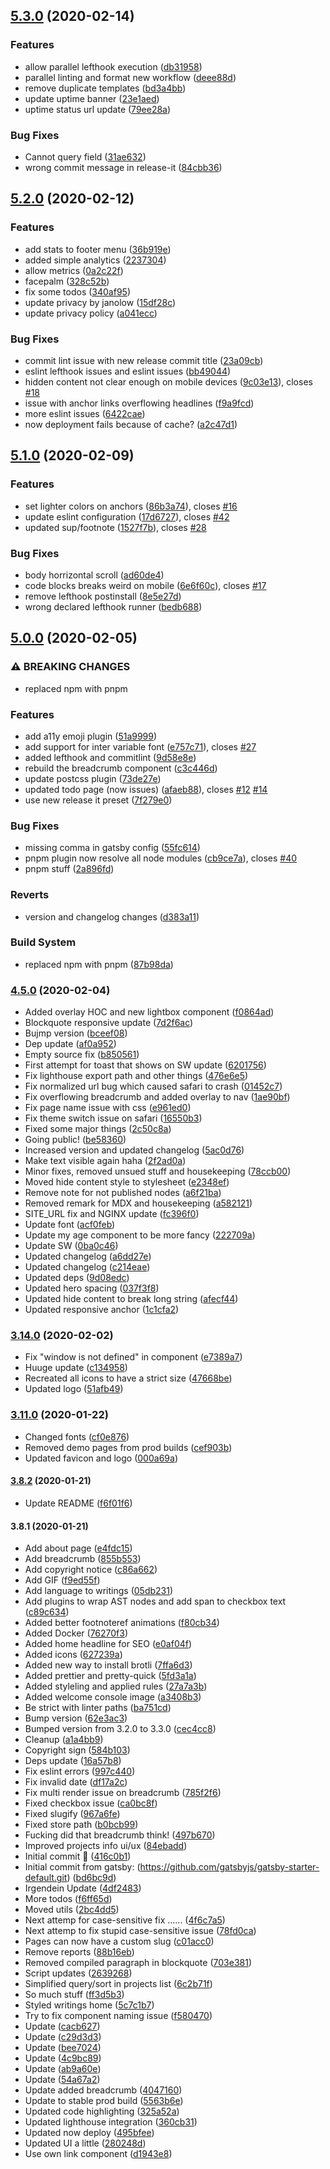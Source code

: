 ## [5.3.0](https://github.com/muuvmuuv/portfolio/compare/v5.2.0...v5.3.0) (2020-02-14)

### Features

- allow parallel lefthook execution ([db31958](https://github.com/muuvmuuv/portfolio/commit/db31958a0214635cdd9778f8f1c6b8ea9f1f7773))
- parallel linting and format new workflow ([deee88d](https://github.com/muuvmuuv/portfolio/commit/deee88de33b2866c4860118d1c6ae3248638109d))
- remove duplicate templates ([bd3a4bb](https://github.com/muuvmuuv/portfolio/commit/bd3a4bb6e5cdacacc88954be60f9ebff12a151ee))
- update uptime banner ([23e1aed](https://github.com/muuvmuuv/portfolio/commit/23e1aed2feee2f6974d5900d9cb0beddaba72740))
- uptime status url update ([79ee28a](https://github.com/muuvmuuv/portfolio/commit/79ee28a7a547385e4cd15c08e023a75fb4b10c64))

### Bug Fixes

- Cannot query field ([31ae632](https://github.com/muuvmuuv/portfolio/commit/31ae632719dea47f52f78dce14f166cb46fddff4))
- wrong commit message in release-it ([84cbb36](https://github.com/muuvmuuv/portfolio/commit/84cbb36718866173f7a6391fc6a1bf67ee0aca8a))

## [5.2.0](https://github.com/muuvmuuv/portfolio/compare/v5.1.0...v5.2.0) (2020-02-12)

### Features

- add stats to footer menu ([36b919e](https://github.com/muuvmuuv/portfolio/commit/36b919e15fafc2a4816e1ed88952c08fab057d0b))
- added simple analytics ([2237304](https://github.com/muuvmuuv/portfolio/commit/223730463f8a29af220d7eb474fb0c330d49c520))
- allow metrics ([0a2c22f](https://github.com/muuvmuuv/portfolio/commit/0a2c22ff57c4affe17da69421003df3d20b1c173))
- facepalm ([328c52b](https://github.com/muuvmuuv/portfolio/commit/328c52b366e87dbda2f336f37fbf916277114953))
- fix some todos ([340af95](https://github.com/muuvmuuv/portfolio/commit/340af9566b4550aa44b8e36d95ef1e4023c1b3e2))
- update privacy by janolow ([15df28c](https://github.com/muuvmuuv/portfolio/commit/15df28c6a0b5687014fd7c8ab1b446106d332bce))
- update privacy policy ([a041ecc](https://github.com/muuvmuuv/portfolio/commit/a041ecc6e9dfd9bc49d5b27c8191c6b1539d5d8f))

### Bug Fixes

- commit lint issue with new release commit title ([23a09cb](https://github.com/muuvmuuv/portfolio/commit/23a09cb47c77fe19be14fbfde38db0fe6d4bdb71))
- eslint lefthook issues and eslint issues ([bb49044](https://github.com/muuvmuuv/portfolio/commit/bb49044b1ac2f9a3b600419e54488d3806182405))
- hidden content not clear enough on mobile devices ([9c03e13](https://github.com/muuvmuuv/portfolio/commit/9c03e137b51c2ec9d3b6d1abb24aefc169f91c7a)), closes [#18](https://github.com/muuvmuuv/portfolio/issues/18)
- issue with anchor links overflowing headlines ([f9a9fcd](https://github.com/muuvmuuv/portfolio/commit/f9a9fcd273eca707e47ae514e2036ee3f68d64d7))
- more eslint issues ([6422cae](https://github.com/muuvmuuv/portfolio/commit/6422caeba4b0006ee891d9df3a8bdf20cfaa9ff3))
- now deployment fails because of cache? ([a2c47d1](https://github.com/muuvmuuv/portfolio/commit/a2c47d13ef3e52cc08d59d1b1c2ad21d1525eafc))

## [5.1.0](https://github.com/muuvmuuv/portfolio/compare/v5.0.0...v5.1.0) (2020-02-09)

### Features

- set lighter colors on anchors ([86b3a74](https://github.com/muuvmuuv/portfolio/commit/86b3a749a038bc1a43048592d2d11f65d26fa662)), closes [#16](https://github.com/muuvmuuv/portfolio/issues/16)
- update eslint configuration ([17d6727](https://github.com/muuvmuuv/portfolio/commit/17d672766fd76fc08a4cd8ba2a9b3d1b04813ce4)), closes [#42](https://github.com/muuvmuuv/portfolio/issues/42)
- updated sup/footnote ([1527f7b](https://github.com/muuvmuuv/portfolio/commit/1527f7b0f0c72c40bec7ed1a04a3ec723635369f)), closes [#28](https://github.com/muuvmuuv/portfolio/issues/28)

### Bug Fixes

- body horrizontal scroll ([ad60de4](https://github.com/muuvmuuv/portfolio/commit/ad60de4704926f6767df739c54a27c0edf1144d1))
- code blocks breaks weird on mobile ([6e6f60c](https://github.com/muuvmuuv/portfolio/commit/6e6f60c09107075244fe304a0d226dac2f02f6e2)), closes [#17](https://github.com/muuvmuuv/portfolio/issues/17)
- remove lefthook postinstall ([8e5e27d](https://github.com/muuvmuuv/portfolio/commit/8e5e27dcd31168cda917e9008913a50ed5fe7ca5))
- wrong declared lefthook runner ([bedb688](https://github.com/muuvmuuv/portfolio/commit/bedb68837ed9b0a6206c92ead6fc884037ff6983))

## [5.0.0](https://github.com/muuvmuuv/portfolio/compare/v4.6.0...v5.0.0) (2020-02-05)

### ⚠ BREAKING CHANGES

- replaced npm with pnpm

### Features

- add a11y emoji plugin ([51a9999](https://github.com/muuvmuuv/portfolio/commit/51a9999e837b621b795aea8b7d3ccc36c1d3fe40))
- add support for inter variable font ([e757c71](https://github.com/muuvmuuv/portfolio/commit/e757c718cc54acccfbe5adb7a23cad2a633fe6f7)), closes [#27](https://github.com/muuvmuuv/portfolio/issues/27)
- added lefthook and commitlint ([9d58e8e](https://github.com/muuvmuuv/portfolio/commit/9d58e8eeef10f126ca3a3c10246766dc55a1499f))
- rebuild the breadcrumb component ([c3c446d](https://github.com/muuvmuuv/portfolio/commit/c3c446de789deb2c034b4c71aabc2a7b9e24e075))
- update postcss plugin ([73de27e](https://github.com/muuvmuuv/portfolio/commit/73de27e3d843bad7d2f54bd3a2409df2c819c789))
- updated todo page (now issues) ([afaeb88](https://github.com/muuvmuuv/portfolio/commit/afaeb882e1d4d332864fab2fc10f202d329496e9)), closes [#12](https://github.com/muuvmuuv/portfolio/issues/12) [#14](https://github.com/muuvmuuv/portfolio/issues/14)
- use new release it preset ([7f279e0](https://github.com/muuvmuuv/portfolio/commit/7f279e0e832a974a705d4925ca4a8f775d3fc214))

### Bug Fixes

- missing comma in gatsby config ([55fc614](https://github.com/muuvmuuv/portfolio/commit/55fc61441dc0b554ac8e101d29d9a7d0b663e6b2))
- pnpm plugin now resolve all node modules ([cb9ce7a](https://github.com/muuvmuuv/portfolio/commit/cb9ce7ad07cae623d8e976fc6e4ab4ef29cb7cf9)), closes [#40](https://github.com/muuvmuuv/portfolio/issues/40)
- pnpm stuff ([2a896fd](https://github.com/muuvmuuv/portfolio/commit/2a896fdbdb5f1705bc519bfc60ae496ea3ac80ad))

### Reverts

- version and changelog changes ([d383a11](https://github.com/muuvmuuv/portfolio/commit/d383a11bc77c8c0c0fb9e68fc280e28f177c9096))

### Build System

- replaced npm with pnpm ([87b98da](https://github.com/muuvmuuv/portfolio/commit/87b98da14f4df077cafaed8bf6b2dae0ab9efeec))

### [4.5.0](https://github.com/muuvmuuv/portfolio/compare/v3.14.0...v4.5.0) (2020-02-04)

- Added overlay HOC and new lightbox component ([f0864ad](https://github.com/muuvmuuv/portfolio/commit/f0864ad))
- Blockquote responsive update ([7d2f6ac](https://github.com/muuvmuuv/portfolio/commit/7d2f6ac))
- Bujmp version ([bceef08](https://github.com/muuvmuuv/portfolio/commit/bceef08))
- Dep update ([af0a952](https://github.com/muuvmuuv/portfolio/commit/af0a952))
- Empty source fix ([b850561](https://github.com/muuvmuuv/portfolio/commit/b850561))
- First attempt for toast that shows on SW update ([6201756](https://github.com/muuvmuuv/portfolio/commit/6201756))
- Fix lighthouse export path and other things ([476e6e5](https://github.com/muuvmuuv/portfolio/commit/476e6e5))
- Fix normalized url bug which caused safari to crash ([01452c7](https://github.com/muuvmuuv/portfolio/commit/01452c7))
- Fix overflowing breadcrumb and added overlay to nav ([1ae90bf](https://github.com/muuvmuuv/portfolio/commit/1ae90bf))
- Fix page name issue with css ([e961ed0](https://github.com/muuvmuuv/portfolio/commit/e961ed0))
- Fix theme switch issue on safari ([16550b3](https://github.com/muuvmuuv/portfolio/commit/16550b3))
- Fixed some major things ([2c50c8a](https://github.com/muuvmuuv/portfolio/commit/2c50c8a))
- Going public! ([be58360](https://github.com/muuvmuuv/portfolio/commit/be58360))
- Increased version and updated changelog ([5ac0d76](https://github.com/muuvmuuv/portfolio/commit/5ac0d76))
- Make text visible again haha ([2f2ad0a](https://github.com/muuvmuuv/portfolio/commit/2f2ad0a))
- Minor fixes, removed unsued stuff and housekeeping ([78ccb00](https://github.com/muuvmuuv/portfolio/commit/78ccb00))
- Moved hide content style to stylesheet ([e2348ef](https://github.com/muuvmuuv/portfolio/commit/e2348ef))
- Remove note for not published nodes ([a6f21ba](https://github.com/muuvmuuv/portfolio/commit/a6f21ba))
- Removed remark for MDX and housekeeping ([a582121](https://github.com/muuvmuuv/portfolio/commit/a582121))
- SITE_URL fix and NGINX update ([fc396f0](https://github.com/muuvmuuv/portfolio/commit/fc396f0))
- Update font ([acf0feb](https://github.com/muuvmuuv/portfolio/commit/acf0feb))
- Update my age component to be more fancy ([222709a](https://github.com/muuvmuuv/portfolio/commit/222709a))
- Update SW ([0ba0c46](https://github.com/muuvmuuv/portfolio/commit/0ba0c46))
- Updated changelog ([a6dd27e](https://github.com/muuvmuuv/portfolio/commit/a6dd27e))
- Updated changelog ([c214eae](https://github.com/muuvmuuv/portfolio/commit/c214eae))
- Updated deps ([9d08edc](https://github.com/muuvmuuv/portfolio/commit/9d08edc))
- Updated hero spacing ([037f3f8](https://github.com/muuvmuuv/portfolio/commit/037f3f8))
- Updated hide content to break long string ([afecf44](https://github.com/muuvmuuv/portfolio/commit/afecf44))
- Updated responsive anchor ([1c1cfa2](https://github.com/muuvmuuv/portfolio/commit/1c1cfa2))

### [3.14.0](https://github.com/muuvmuuv/portfolio/compare/v3.11.0...v3.14.0) (2020-02-02)

- Fix "window is not defined" in component ([e7389a7](https://github.com/muuvmuuv/portfolio/commit/e7389a7))
- Huuge update ([c134958](https://github.com/muuvmuuv/portfolio/commit/c134958))
- Recreated all icons to have a strict size ([47668be](https://github.com/muuvmuuv/portfolio/commit/47668be))
- Updated logo ([51afb49](https://github.com/muuvmuuv/portfolio/commit/51afb49))

### [3.11.0](https://github.com/muuvmuuv/portfolio/compare/v3.8.2...v3.11.0) (2020-01-22)

- Changed fonts ([cf0e876](https://github.com/muuvmuuv/portfolio/commit/cf0e876))
- Removed demo pages from prod builds ([cef903b](https://github.com/muuvmuuv/portfolio/commit/cef903b))
- Updated favicon and logo ([000a69a](https://github.com/muuvmuuv/portfolio/commit/000a69a))

#### [3.8.2](https://github.com/muuvmuuv/portfolio/compare/v3.8.1...v3.8.2) (2020-01-21)

- Update README ([f6f01f6](https://github.com/muuvmuuv/portfolio/commit/f6f01f6))

#### 3.8.1 (2020-01-21)

- Add about page ([e4fdc15](https://github.com/muuvmuuv/portfolio/commit/e4fdc15))
- Add breadcrumb ([855b553](https://github.com/muuvmuuv/portfolio/commit/855b553))
- Add copyright notice ([c86a662](https://github.com/muuvmuuv/portfolio/commit/c86a662))
- Add GIF ([f9ed55f](https://github.com/muuvmuuv/portfolio/commit/f9ed55f))
- Add language to writings ([05db231](https://github.com/muuvmuuv/portfolio/commit/05db231))
- Add plugins to wrap AST nodes and add span to checkbox text ([c89c634](https://github.com/muuvmuuv/portfolio/commit/c89c634))
- Added better footnoteref animations ([f80cb34](https://github.com/muuvmuuv/portfolio/commit/f80cb34))
- Added Docker ([76270f3](https://github.com/muuvmuuv/portfolio/commit/76270f3))
- Added home headline for SEO ([e0af04f](https://github.com/muuvmuuv/portfolio/commit/e0af04f))
- Added icons ([627239a](https://github.com/muuvmuuv/portfolio/commit/627239a))
- Added new way to install brotli ([7ffa6d3](https://github.com/muuvmuuv/portfolio/commit/7ffa6d3))
- Added prettier and pretty-quick ([5fd3a1a](https://github.com/muuvmuuv/portfolio/commit/5fd3a1a))
- Added styleling and applied rules ([27a7a3b](https://github.com/muuvmuuv/portfolio/commit/27a7a3b))
- Added welcome console image ([a3408b3](https://github.com/muuvmuuv/portfolio/commit/a3408b3))
- Be strict with linter paths ([ba751cd](https://github.com/muuvmuuv/portfolio/commit/ba751cd))
- Bump version ([62e3ac3](https://github.com/muuvmuuv/portfolio/commit/62e3ac3))
- Bumped version from 3.2.0 to 3.3.0 ([cec4cc8](https://github.com/muuvmuuv/portfolio/commit/cec4cc8))
- Cleanup ([a1a4bb9](https://github.com/muuvmuuv/portfolio/commit/a1a4bb9))
- Copyright sign ([584b103](https://github.com/muuvmuuv/portfolio/commit/584b103))
- Deps update ([16a57b8](https://github.com/muuvmuuv/portfolio/commit/16a57b8))
- Fix eslint errors ([997c440](https://github.com/muuvmuuv/portfolio/commit/997c440))
- Fix invalid date ([df17a2c](https://github.com/muuvmuuv/portfolio/commit/df17a2c))
- Fix multi render issue on breadcrumb ([785f2f6](https://github.com/muuvmuuv/portfolio/commit/785f2f6))
- Fixed checkbox issue ([ca0bc8f](https://github.com/muuvmuuv/portfolio/commit/ca0bc8f))
- Fixed slugify ([967a6fe](https://github.com/muuvmuuv/portfolio/commit/967a6fe))
- Fixed store path ([b0bcb99](https://github.com/muuvmuuv/portfolio/commit/b0bcb99))
- Fucking did that breadcrumb think! ([497b670](https://github.com/muuvmuuv/portfolio/commit/497b670))
- Improved projects info ui/ux ([84ebadd](https://github.com/muuvmuuv/portfolio/commit/84ebadd))
- Initial commit 🎡 ([416c0b1](https://github.com/muuvmuuv/portfolio/commit/416c0b1))
- Initial commit from gatsby: (https://github.com/gatsbyjs/gatsby-starter-default.git) ([bd6bc9d](https://github.com/muuvmuuv/portfolio/commit/bd6bc9d))
- Irgendein Update ([4df2483](https://github.com/muuvmuuv/portfolio/commit/4df2483))
- More todos ([f6ff65d](https://github.com/muuvmuuv/portfolio/commit/f6ff65d))
- Moved utils ([2bc4dd5](https://github.com/muuvmuuv/portfolio/commit/2bc4dd5))
- Next attemp for case-sensitive fix ...... ([4f6c7a5](https://github.com/muuvmuuv/portfolio/commit/4f6c7a5))
- Next attemp to fix stupid case-sensitive issue ([78fd0ca](https://github.com/muuvmuuv/portfolio/commit/78fd0ca))
- Pages can now have a custom slug ([c01acc0](https://github.com/muuvmuuv/portfolio/commit/c01acc0))
- Remove reports ([88b16eb](https://github.com/muuvmuuv/portfolio/commit/88b16eb))
- Removed compiled paragraph in blockquote ([703e381](https://github.com/muuvmuuv/portfolio/commit/703e381))
- Script updates ([2639268](https://github.com/muuvmuuv/portfolio/commit/2639268))
- Simplified query/sort in projects list ([6c2b71f](https://github.com/muuvmuuv/portfolio/commit/6c2b71f))
- So much stuff ([ff3d5b3](https://github.com/muuvmuuv/portfolio/commit/ff3d5b3))
- Styled writings home ([5c7c1b7](https://github.com/muuvmuuv/portfolio/commit/5c7c1b7))
- Try to fix component naming issue ([f580470](https://github.com/muuvmuuv/portfolio/commit/f580470))
- Update ([cacb627](https://github.com/muuvmuuv/portfolio/commit/cacb627))
- Update ([c29d3d3](https://github.com/muuvmuuv/portfolio/commit/c29d3d3))
- Update ([bee7024](https://github.com/muuvmuuv/portfolio/commit/bee7024))
- Update ([4c9bc89](https://github.com/muuvmuuv/portfolio/commit/4c9bc89))
- Update ([ab9a60e](https://github.com/muuvmuuv/portfolio/commit/ab9a60e))
- Update ([54a67a2](https://github.com/muuvmuuv/portfolio/commit/54a67a2))
- Update added breadcrumb ([4047160](https://github.com/muuvmuuv/portfolio/commit/4047160))
- Update to stable prod build ([5563b6e](https://github.com/muuvmuuv/portfolio/commit/5563b6e))
- Updated code highlighting ([325a52a](https://github.com/muuvmuuv/portfolio/commit/325a52a))
- Updated lighthouse integration ([360cb31](https://github.com/muuvmuuv/portfolio/commit/360cb31))
- Updated now deploy ([495bfee](https://github.com/muuvmuuv/portfolio/commit/495bfee))
- Updated UI a little ([280248d](https://github.com/muuvmuuv/portfolio/commit/280248d))
- Use own link component ([d1943e8](https://github.com/muuvmuuv/portfolio/commit/d1943e8))

